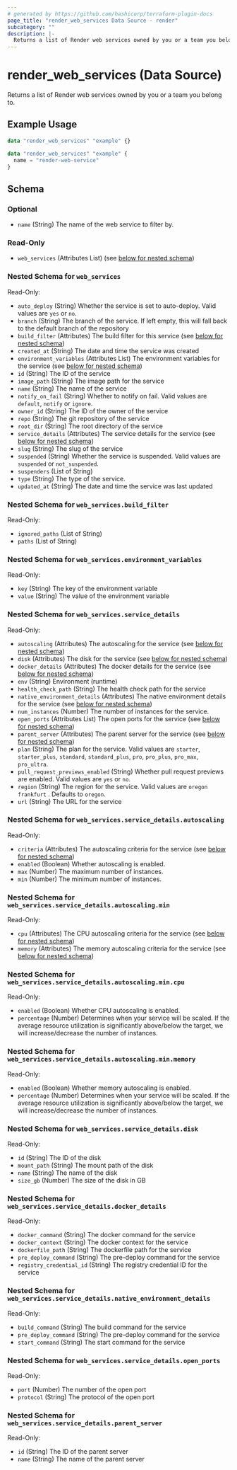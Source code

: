 ```yaml
---
# generated by https://github.com/hashicorp/terraform-plugin-docs
page_title: "render_web_services Data Source - render"
subcategory: ""
description: |-
  Returns a list of Render web services owned by you or a team you belong to.
---
```


# render_web_services (Data Source)

Returns a list of Render web services owned by you or a team you belong to.

## Example Usage

```terraform
data "render_web_services" "example" {}

data "render_web_services" "example" {
  name = "render-web-service"
}
```

<!-- schema generated by tfplugindocs -->
## Schema

### Optional

- `name` (String) The name of the web service to filter by.

### Read-Only

- `web_services` (Attributes List) (see [below for nested schema](#nestedatt--web_services))

<a id="nestedatt--web_services"></a>
### Nested Schema for `web_services`

Read-Only:

- `auto_deploy` (String) Whether the service is set to auto-deploy. Valid values are `yes` or `no`.
- `branch` (String) The branch of the service. If left empty, this will fall back to the default branch of the repository
- `build_filter` (Attributes) The build filter for this service (see [below for nested schema](#nestedatt--web_services--build_filter))
- `created_at` (String) The date and time the service was created
- `environment_variables` (Attributes List) The environment variables for the service (see [below for nested schema](#nestedatt--web_services--environment_variables))
- `id` (String) The ID of the service
- `image_path` (String) The image path for the service
- `name` (String) The name of the service
- `notify_on_fail` (String) Whether to notify on fail. Valid values are `default`, `notify` or `ignore`.
- `owner_id` (String) The ID of the owner of the service
- `repo` (String) The git repository of the service
- `root_dir` (String) The root directory of the service
- `service_details` (Attributes) The service details for the service (see [below for nested schema](#nestedatt--web_services--service_details))
- `slug` (String) The slug of the service
- `suspended` (String) Whether the service is suspended. Valid values are `suspended` or `not_suspended`.
- `suspenders` (List of String)
- `type` (String) The type of the service.
- `updated_at` (String) The date and time the service was last updated

<a id="nestedatt--web_services--build_filter"></a>
### Nested Schema for `web_services.build_filter`

Read-Only:

- `ignored_paths` (List of String)
- `paths` (List of String)


<a id="nestedatt--web_services--environment_variables"></a>
### Nested Schema for `web_services.environment_variables`

Read-Only:

- `key` (String) The key of the environment variable
- `value` (String) The value of the environment variable


<a id="nestedatt--web_services--service_details"></a>
### Nested Schema for `web_services.service_details`

Read-Only:

- `autoscaling` (Attributes) The autoscaling for the service (see [below for nested schema](#nestedatt--web_services--service_details--autoscaling))
- `disk` (Attributes) The disk for the service (see [below for nested schema](#nestedatt--web_services--service_details--disk))
- `docker_details` (Attributes) The docker details for the service (see [below for nested schema](#nestedatt--web_services--service_details--docker_details))
- `env` (String) Environment (runtime)
- `health_check_path` (String) The health check path for the service
- `native_environment_details` (Attributes) The native environment details for the service (see [below for nested schema](#nestedatt--web_services--service_details--native_environment_details))
- `num_instances` (Number) The number of instances for the service.
- `open_ports` (Attributes List) The open ports for the service (see [below for nested schema](#nestedatt--web_services--service_details--open_ports))
- `parent_server` (Attributes) The parent server for the service (see [below for nested schema](#nestedatt--web_services--service_details--parent_server))
- `plan` (String) The plan for the service. Valid values are `starter`, `starter_plus`, `standard`, `standard_plus`, `pro`, `pro_plus`, `pro_max`, `pro_ultra`.
- `pull_request_previews_enabled` (String) Whether pull request previews are enabled. Valid values are `yes` or `no`.
- `region` (String) The region for the service. Valid values are `oregon` `frankfurt` . Defaults to `oregon`.
- `url` (String) The URL for the service

<a id="nestedatt--web_services--service_details--autoscaling"></a>
### Nested Schema for `web_services.service_details.autoscaling`

Read-Only:

- `criteria` (Attributes) The autoscaling criteria for the service (see [below for nested schema](#nestedatt--web_services--service_details--autoscaling--criteria))
- `enabled` (Boolean) Whether autoscaling is enabled.
- `max` (Number) The maximum number of instances.
- `min` (Number) The minimum number of instances.

<a id="nestedatt--web_services--service_details--autoscaling--criteria"></a>
### Nested Schema for `web_services.service_details.autoscaling.min`

Read-Only:

- `cpu` (Attributes) The CPU autoscaling criteria for the service (see [below for nested schema](#nestedatt--web_services--service_details--autoscaling--min--cpu))
- `memory` (Attributes) The memory autoscaling criteria for the service (see [below for nested schema](#nestedatt--web_services--service_details--autoscaling--min--memory))

<a id="nestedatt--web_services--service_details--autoscaling--min--cpu"></a>
### Nested Schema for `web_services.service_details.autoscaling.min.cpu`

Read-Only:

- `enabled` (Boolean) Whether CPU autoscaling is enabled.
- `percentage` (Number) Determines when your service will be scaled. If the average resource utilization is significantly above/below the target, we will increase/decrease the number of instances.


<a id="nestedatt--web_services--service_details--autoscaling--min--memory"></a>
### Nested Schema for `web_services.service_details.autoscaling.min.memory`

Read-Only:

- `enabled` (Boolean) Whether memory autoscaling is enabled.
- `percentage` (Number) Determines when your service will be scaled. If the average resource utilization is significantly above/below the target, we will increase/decrease the number of instances.




<a id="nestedatt--web_services--service_details--disk"></a>
### Nested Schema for `web_services.service_details.disk`

Read-Only:

- `id` (String) The ID of the disk
- `mount_path` (String) The mount path of the disk
- `name` (String) The name of the disk
- `size_gb` (Number) The size of the disk in GB


<a id="nestedatt--web_services--service_details--docker_details"></a>
### Nested Schema for `web_services.service_details.docker_details`

Read-Only:

- `docker_command` (String) The docker command for the service
- `docker_context` (String) The docker context for the service
- `dockerfile_path` (String) The dockerfile path for the service
- `pre_deploy_command` (String) The pre-deploy command for the service
- `registry_credential_id` (String) The registry credential ID for the service


<a id="nestedatt--web_services--service_details--native_environment_details"></a>
### Nested Schema for `web_services.service_details.native_environment_details`

Read-Only:

- `build_command` (String) The build command for the service
- `pre_deploy_command` (String) The pre-deploy command for the service
- `start_command` (String) The start command for the service


<a id="nestedatt--web_services--service_details--open_ports"></a>
### Nested Schema for `web_services.service_details.open_ports`

Read-Only:

- `port` (Number) The number of the open port
- `protocol` (String) The protocol of the open port


<a id="nestedatt--web_services--service_details--parent_server"></a>
### Nested Schema for `web_services.service_details.parent_server`

Read-Only:

- `id` (String) The ID of the parent server
- `name` (String) The name of the parent server
